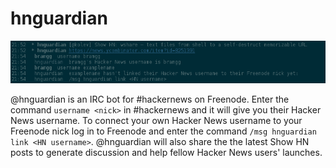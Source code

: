 # hnguardian

![screenshot](screenshot.png)

@hnguardian is an IRC bot for #hackernews on Freenode. Enter the command
`username <nick>` in #hackernews and it will give you their Hacker News
username. To connect your own Hacker News username to your Freenode nick log in
to Freenode and enter the command `/msg hnguardian link <HN username>`.
@hnguardian will also share the the latest Show HN posts to generate discussion
and help fellow Hacker News users' launches.
